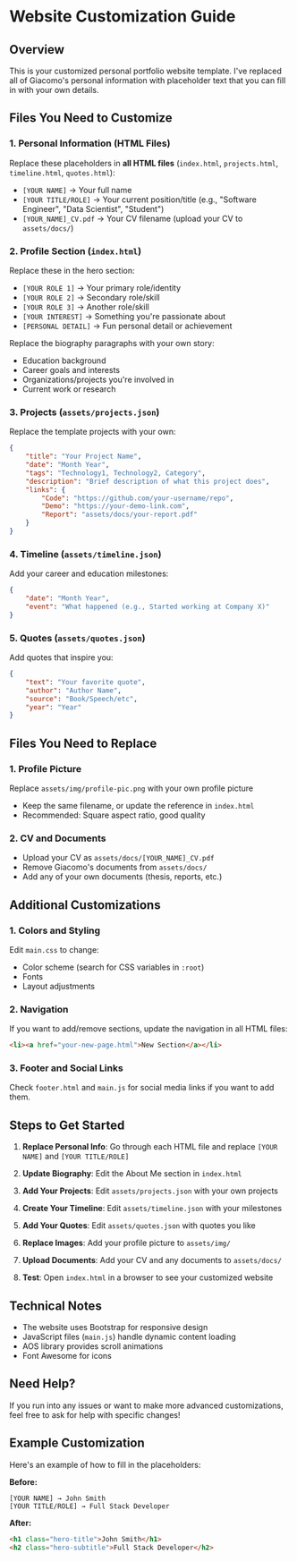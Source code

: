 # Website Customization Guide

## Overview
This is your customized personal portfolio website template. I've replaced all of Giacomo's personal information with placeholder text that you can fill in with your own details.

## Files You Need to Customize

### 1. Personal Information (HTML Files)
Replace these placeholders in **all HTML files** (`index.html`, `projects.html`, `timeline.html`, `quotes.html`):

- `[YOUR NAME]` → Your full name
- `[YOUR TITLE/ROLE]` → Your current position/title (e.g., "Software Engineer", "Data Scientist", "Student")
- `[YOUR_NAME]_CV.pdf` → Your CV filename (upload your CV to `assets/docs/`)

### 2. Profile Section (`index.html`)
Replace these in the hero section:
- `[YOUR ROLE 1]` → Your primary role/identity
- `[YOUR ROLE 2]` → Secondary role/skill
- `[YOUR ROLE 3]` → Another role/skill
- `[YOUR INTEREST]` → Something you're passionate about
- `[PERSONAL DETAIL]` → Fun personal detail or achievement

Replace the biography paragraphs with your own story:
- Education background
- Career goals and interests
- Organizations/projects you're involved in
- Current work or research

### 3. Projects (`assets/projects.json`)
Replace the template projects with your own:

```json
{
    "title": "Your Project Name",
    "date": "Month Year",
    "tags": "Technology1, Technology2, Category",
    "description": "Brief description of what this project does",
    "links": {
        "Code": "https://github.com/your-username/repo",
        "Demo": "https://your-demo-link.com",
        "Report": "assets/docs/your-report.pdf"
    }
}
```

### 4. Timeline (`assets/timeline.json`)
Add your career and education milestones:

```json
{
    "date": "Month Year",
    "event": "What happened (e.g., Started working at Company X)"
}
```

### 5. Quotes (`assets/quotes.json`)
Add quotes that inspire you:

```json
{
    "text": "Your favorite quote",
    "author": "Author Name",
    "source": "Book/Speech/etc",
    "year": "Year"
}
```

## Files You Need to Replace

### 1. Profile Picture
Replace `assets/img/profile-pic.png` with your own profile picture
- Keep the same filename, or update the reference in `index.html`
- Recommended: Square aspect ratio, good quality

### 2. CV and Documents
- Upload your CV as `assets/docs/[YOUR_NAME]_CV.pdf`
- Remove Giacomo's documents from `assets/docs/`
- Add any of your own documents (thesis, reports, etc.)

## Additional Customizations

### 1. Colors and Styling
Edit `main.css` to change:
- Color scheme (search for CSS variables in `:root`)
- Fonts
- Layout adjustments

### 2. Navigation
If you want to add/remove sections, update the navigation in all HTML files:
```html
<li><a href="your-new-page.html">New Section</a></li>
```

### 3. Footer and Social Links
Check `footer.html` and `main.js` for social media links if you want to add them.

## Steps to Get Started

1. **Replace Personal Info**: Go through each HTML file and replace `[YOUR NAME]` and `[YOUR TITLE/ROLE]`

2. **Update Biography**: Edit the About Me section in `index.html`

3. **Add Your Projects**: Edit `assets/projects.json` with your own projects

4. **Create Your Timeline**: Edit `assets/timeline.json` with your milestones

5. **Add Your Quotes**: Edit `assets/quotes.json` with quotes you like

6. **Replace Images**: Add your profile picture to `assets/img/`

7. **Upload Documents**: Add your CV and any documents to `assets/docs/`

8. **Test**: Open `index.html` in a browser to see your customized website

## Technical Notes

- The website uses Bootstrap for responsive design
- JavaScript files (`main.js`) handle dynamic content loading
- AOS library provides scroll animations
- Font Awesome for icons

## Need Help?

If you run into any issues or want to make more advanced customizations, feel free to ask for help with specific changes!

## Example Customization

Here's an example of how to fill in the placeholders:

**Before:**
```
[YOUR NAME] → John Smith
[YOUR TITLE/ROLE] → Full Stack Developer
```

**After:**
```html
<h1 class="hero-title">John Smith</h1>
<h2 class="hero-subtitle">Full Stack Developer</h2>
``` 